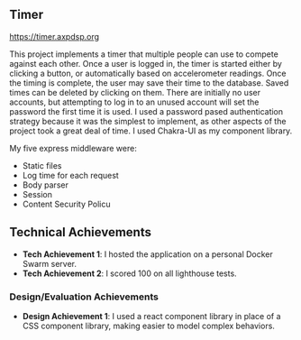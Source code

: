 ## Timer

https://timer.axpdsp.org

This project implements a timer that multiple people can use to compete against
each other. Once a user is logged in, the timer is started either by clicking a
button, or automatically based on accelerometer readings. Once the timing is
complete, the user may save their time to the database. Saved times can be
deleted by clicking on them. There are initially no user accounts, but
attempting to log in to an unused account will set the password the first time
it is used. I used a password pased authentication strategy because it was the
simplest to implement, as other aspects of the project took a great deal of
time. I used Chakra-UI as my component library.

My five express middleware were:
- Static files
- Log time for each request
- Body parser
- Session
- Content Security Policu

## Technical Achievements
- **Tech Achievement 1**: I hosted the application on a personal Docker Swarm server.
- **Tech Achievement 2**: I scored 100 on all lighthouse tests.

### Design/Evaluation Achievements
- **Design Achievement 1**: I used a react component library in place of a CSS  component library, making easier to model complex behaviors.
